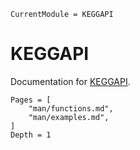 ```@meta
CurrentModule = KEGGAPI
```

# KEGGAPI

Documentation for [KEGGAPI](https://github.com/bwbioinfo/KEGGAPI.jl).

```@contents
Pages = [
    "man/functions.md",
    "man/examples.md",
]
Depth = 1
```


```@index
```